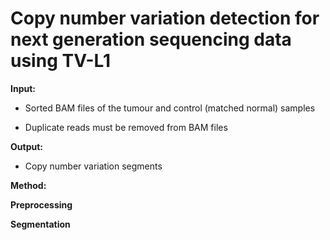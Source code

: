 # **Copy number variation detection for next generation sequencing data using TV-L1**

**Input:**

- Sorted BAM files of the tumour and control (matched normal) samples

- Duplicate reads must be removed from BAM files

**Output:**

- Copy number variation segments


**Method:**

**Preprocessing**

**Segmentation**
